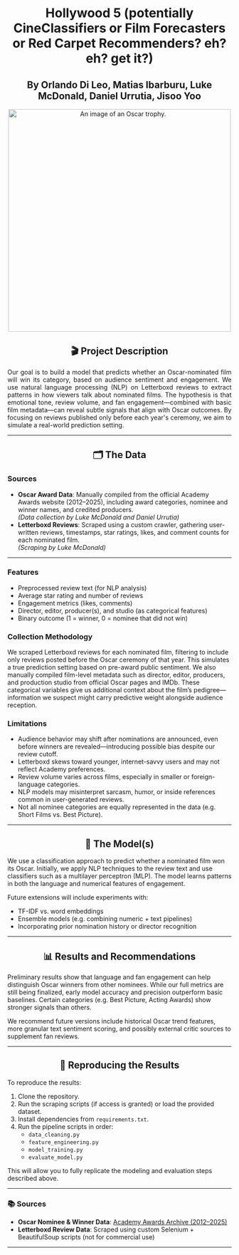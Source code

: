 <h1 align="center">Hollywood 5 (potentially CineClassifiers or Film Forecasters or Red Carpet Recommenders? eh? eh? get it?)</h1>
<h2 align="center">By Orlando Di Leo, Matias Ibarburu, Luke McDonald, Daniel Urrutia, Jisoo Yoo</h2>
<p align="center"> <img src="https://hips.hearstapps.com/hmg-prod/images/overview-of-the-oscar-statue-at-meet-the-oscars-at-the-time-news-photo-1588178852.jpg" alt="An image of an Oscar trophy." width="500"> </p>
<h2 align="center">🎬 Project Description</h2>

<p align="justify">
Our goal is to build a model that predicts whether an Oscar-nominated film will win its category, based on audience sentiment and engagement. We use natural language processing (NLP) on Letterboxd reviews to extract patterns in how viewers talk about nominated films. The hypothesis is that emotional tone, review volume, and fan engagement—combined with basic film metadata—can reveal subtle signals that align with Oscar outcomes. By focusing on reviews published only before each year's ceremony, we aim to simulate a real-world prediction setting.
</p>

---

<h2 align="center">🗂️ The Data</h2>

<h3>Sources</h3>

- **Oscar Award Data**: Manually compiled from the official Academy Awards website (2012–2025), including award categories, nominee and winner names, and credited producers.  
  <i>(Data collection by Luke McDonald and Daniel Urrutia)</i>  
- **Letterboxd Reviews**: Scraped using a custom crawler, gathering user-written reviews, timestamps, star ratings, likes, and comment counts for each nominated film.  
  <i>(Scraping by Luke McDonald)</i>

---
<h3>Features</h3>
<ul>
  <li>Preprocessed review text (for NLP analysis)</li>
  <li>Average star rating and number of reviews</li>
  <li>Engagement metrics (likes, comments)</li>
  <li>Director, editor, producer(s), and studio (as categorical features)</li>
  <li>Binary outcome (1 = winner, 0 = nominee that did not win)</li>
</ul>


<h3 align="left">Collection Methodology</h3>

<p>
We scraped Letterboxd reviews for each nominated film, filtering to include only reviews posted before the Oscar ceremony of that year. This simulates a true prediction setting based on pre-award public sentiment. We also manually compiled film-level metadata such as director, editor, producers, and production studio from official Oscar pages and IMDb. These categorical variables give us additional context about the film’s pedigree—information we suspect might carry predictive weight alongside audience reception.
</p>

<h3>Limitations</h3>

- Audience behavior may shift after nominations are announced, even before winners are revealed—introducing possible bias despite our review cutoff.
- Letterboxd skews toward younger, internet-savvy users and may not reflect Academy preferences.
- Review volume varies across films, especially in smaller or foreign-language categories.
- NLP models may misinterpret sarcasm, humor, or inside references common in user-generated reviews.
- Not all nominee categories are equally represented in the data (e.g. Short Films vs. Best Picture).

---

<h2 align="center">🧠 The Model(s)</h2>

We use a classification approach to predict whether a nominated film won its Oscar. Initially, we apply NLP techniques to the review text and use classifiers such as a multilayer perceptron (MLP). The model learns patterns in both the language and numerical features of engagement.

Future extensions will include experiments with:
- TF-IDF vs. word embeddings
- Ensemble models (e.g. combining numeric + text pipelines)
- Incorporating prior nomination history or director recognition

---

<h2 align="center">📊 Results and Recommendations</h2>

Preliminary results show that language and fan engagement can help distinguish Oscar winners from other nominees. While our full metrics are still being finalized, early model accuracy and precision outperform basic baselines. Certain categories (e.g. Best Picture, Acting Awards) show stronger signals than others.

We recommend future versions include historical Oscar trend features, more granular text sentiment scoring, and possibly external critic sources to supplement fan reviews.

---

<h2 align="center">🔁 Reproducing the Results</h2>

To reproduce the results:
1. Clone the repository.
2. Run the scraping scripts (if access is granted) or load the provided dataset.
3. Install dependencies from `requirements.txt`.
4. Run the pipeline scripts in order:
   - `data_cleaning.py`
   - `feature_engineering.py`
   - `model_training.py`
   - `evaluate_model.py`

This will allow you to fully replicate the modeling and evaluation steps described above.

---

<h3>📚 Sources</h3>

- **Oscar Nominee & Winner Data**: [Academy Awards Archive (2012–2025)](https://www.oscars.org/oscars/ceremonies/)
- **Letterboxd Review Data**: Scraped using custom Selenium + BeautifulSoup scripts (not for commercial use)

---